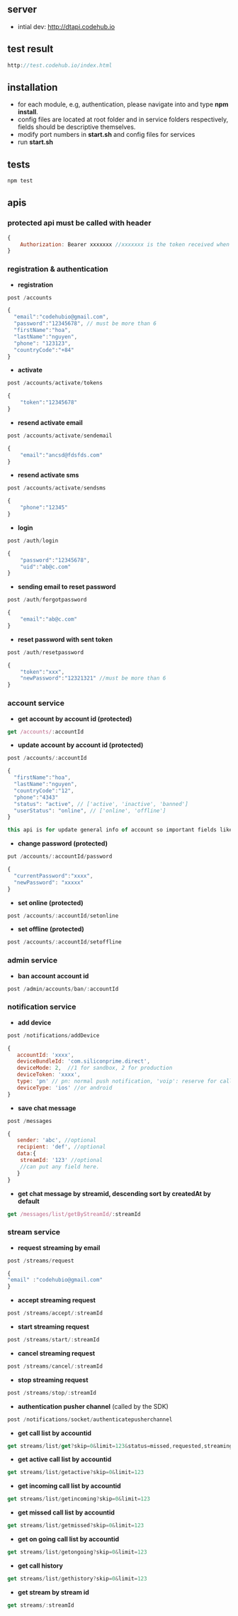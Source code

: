 ## server
- intial dev: http://dtapi.codehub.io

## test result
```javascript
http://test.codehub.io/index.html
```

## installation

* for each module, e.g, authentication, please navigate into and type **npm install**.
* config files are located at root folder and in service folders respectively, fields should be descriptive themselves.
* modify port numbers in **start.sh** and config files for services
* run **start.sh**

## tests

```javascript
npm test
```

## apis

### protected api must be called with header

```javascript
{
	Authorization: Bearer xxxxxxx //xxxxxxx is the token received when calling login api successfully.
}
```

### registration & authentication

* **registration**
```javascript
post /accounts
```
```javascript
{
  "email":"codehubio@gmail.com",
  "password":"12345678", // must be more than 6
  "firstName":"hoa",
  "lastName":"nguyen",
  "phone": "123123",
  "countryCode":"+84"
}
```
* **activate**
```javascript
post /accounts/activate/tokens
````

```javascript
{
	"token":"12345678"
}
```
* **resend activate email**
```javascript
post /accounts/activate/sendemail
````

```javascript
{
	"email":"ancsd@fdsfds.com"
}
```

* **resend activate sms**
```javascript
post /accounts/activate/sendsms
````

```javascript
{
	"phone":"12345"
}
```

* **login**

```javascript
post /auth/login
```

```javascript
{
	"password":"12345678",
	"uid":"ab@c.com"
}
```
* **sending email to reset password**

```javascript
post /auth/forgotpassword
```

```javascript
{
	"email":"ab@c.com"
}
```
* **reset password with sent token**

```javascript
post /auth/resetpassword
```

```javascript
{
	"token":"xxx",
	"newPassword":"12321321" //must be more than 6
}
```

### account service

* **get account by account id (protected)**
```javascript
get /accounts/:accountId 
```
* **update account by account id (protected)**
```javascript
post /accounts/:accountId 
```
```javascript
{
  "firstName":"hoa",
  "lastName":"nguyen",
  "countryCode":"12",
  "phone":"4343"
  "status": "active", // ['active', 'inactive', 'banned']
  "userStatus": "online", // ['online', 'offline']
}
```
```javascript
this api is for update general info of account so important fields like email, password, id will be **ignored**. to change those fields, please call other specific apis
```

* **change password (protected)**
```javascript
put /accounts/:accountId/password
```
```javascript
{
  "currentPassword":"xxxx",
  "newPassword": "xxxxx"
}
```

* **set online (protected)**
```javascript
post /accounts/:accountId/setonline
```

* **set offline (protected)**
```javascript
post /accounts/:accountId/setoffline
```



### admin service

* **ban account account id**
```javascript
post /admin/accounts/ban/:accountId 
```


### notification service

* **add device**
```javascript
post /notifications/addDevice
```
```javascript
{
   accountId: 'xxxx',
   deviceBundleId: 'com.siliconprime.direct',
   deviceMode: 2,  //1 for sandbox, 2 for production
   deviceToken: 'xxxx',
   type: 'pn' // pn: normal push notification, 'voip': reserve for callkit, default is 'pn'
   deviceType: 'ios' //or android
}
```

* **save chat message**
```javascript
post /messages
```
```javascript
{
   sender: 'abc', //optional
   recipient: 'def', //optional
   data:{
   	streamId: '123' //optional
	//can put any field here.
   }
}
```
* **get chat message by streamid, descending sort by createdAt by default**
```javascript
get /messages/list/getByStreamId/:streamId
```


### stream service

* **request streaming by email**
```javascript
post /streams/request
```
```javascript
{
"email" :"codehubio@gmail.com"
}
```
* **accept streaming request**
```javascript
post /streams/accept/:streamId
```
* **start streaming request**
```javascript
post /streams/start/:streamId
```
* **cancel streaming request** 
```javascript
post /streams/cancel/:streamId
```

* **stop streaming request**
```javascript
post /streams/stop/:streamId
```
* **authentication pusher channel** (called by the SDK)
```javascript
post /notifications/socket/authenticatepusherchannel
```

* **get call list by accountid** 
```javascript
get streams/list/get?skip=0&limit=123&status=missed,requested,streaming
```

* **get active call list by accountid** 
```javascript
get streams/list/getactive?skip=0&limit=123
```

* **get incoming call list by accountid** 
```javascript
get streams/list/getincoming?skip=0&limit=123
```

* **get missed call list by accountid** 
```javascript
get streams/list/getmissed?skip=0&limit=123
```
* **get on going call list by accountid** 
```javascript
get streams/list/getongoing?skip=0&limit=123
```

* **get call history** 
```javascript
get streams/list/gethistory?skip=0&limit=123
```

* **get stream by stream id** 
```javascript
get streams/:streamId
```


